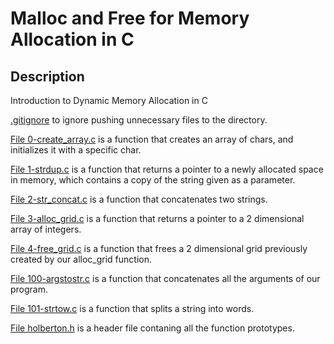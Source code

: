 # Malloc and Free for Memory Allocation in C
## Description

Introduction to Dynamic Memory Allocation in C

[.gitignore](./.gitignore) to ignore pushing unnecessary files to the directory.

[File 0-create_array.c](./0-create_array.c) is a function that creates an array of chars, and initializes it with a specific char.

[File 1-strdup.c](./1-strdup.c) is a function that returns a pointer to a newly allocated space in memory, which contains a copy of the string given as a parameter.

[File 2-str_concat.c](./2-str_concat.c) is a function that concatenates two strings.

[File 3-alloc_grid.c](./3-alloc_grid.c) is a function that returns a pointer to a 2 dimensional array of integers.

[File 4-free_grid.c](./4-free_grid.c) is a function that frees a 2 dimensional grid previously created by our alloc_grid function.

[File 100-argstostr.c](./100-argstostr.c) is a function that concatenates all the arguments of our program.

[File 101-strtow.c](./101-strtow.c) is a function that splits a string into words.

[File holberton.h](./holberton.h) is a header file contaning all the function prototypes.
